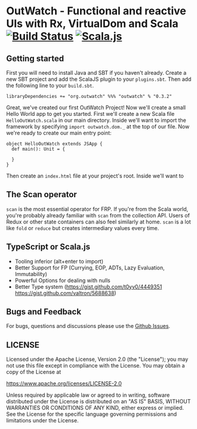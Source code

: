 # OutWatch - Functional and reactive UIs with Rx, VirtualDom and Scala [![Build Status](https://travis-ci.org/OutWatch/outwatch.svg?branch=master)](https://travis-ci.org/OutWatch/outwatch) [![Scala.js](https://www.scala-js.org/assets/badges/scalajs-0.6.6.svg)](https://www.scala-js.org)


## Getting started

First you will need to install Java and SBT if you haven't already. 
Create a new SBT project and add the ScalaJS plugin to your `plugins.sbt`.
Then add the following line to your `build.sbt`.

    libraryDependencies += "org.outwatch" %%% "outwatch" % "0.3.2"
    
Great, we've created our first OutWatch Project!
Now we'll create a small Hello World app to get you started.
First we'll create a new Scala file `HelloOutWatch.scala` in our main directory.
Inside we'll want to import the framework by specifying `import outwatch.dom._` at the top of our file.
Now we're ready to create our main entry point:

    object HelloOutWatch extends JSApp {
      def main(): Unit = {
      
      }
    }



Then create an `index.html` file at your project's root.
Inside we'll want to 



## The Scan operator

`scan` is the most essential operator for FRP.
If you're from the Scala world, you're probably already familiar with `scan` from the collection API.
Users of Redux or other state containers can also feel similarly at home.
`scan` is a lot like `fold` or `reduce` but creates intermediary values every time.




## TypeScript or Scala.js

- Tooling inferior (alt+enter to import)
- Better Support for FP (Currying, EOP, ADTs, Lazy Evaluation, Immutability)
- Powerful Options for dealing with nulls
- Better Type system (https://gist.github.com/t0yv0/4449351 https://gist.github.com/valtron/5688638)

## Bugs and Feedback

For bugs, questions and discussions please use the [Github Issues](https://github.com/issues).

## LICENSE

Licensed under the Apache License, Version 2.0 (the "License");
you may not use this file except in compliance with the License.
You may obtain a copy of the License at

<https://www.apache.org/licenses/LICENSE-2.0>

Unless required by applicable law or agreed to in writing, software
distributed under the License is distributed on an "AS IS" BASIS,
WITHOUT WARRANTIES OR CONDITIONS OF ANY KIND, either express or implied.
See the License for the specific language governing permissions and
limitations under the License.
